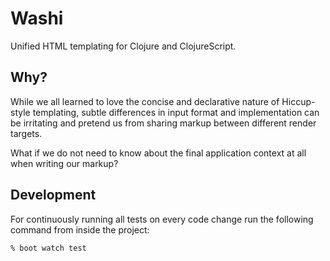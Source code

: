 # Washi

Unified HTML templating for Clojure and ClojureScript.

## Why?

While we all learned to love the concise and declarative nature of Hiccup-style
templating, subtle differences in input format and implementation can be
irritating and pretend us from sharing markup between different render targets.

What if we do not need to know about the final application context at all when
writing our markup?

## Development

For continuously running all tests on every code change run the following
command from inside the project:

```zsh
% boot watch test
```
